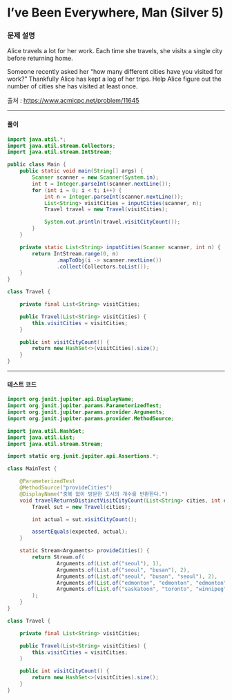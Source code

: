 # I’ve Been Everywhere, Man (Silver 5)

### 문제 설명

Alice travels a lot for her work. Each time she travels, she visits a single city before returning home.

Someone recently asked her “how many different cities have you visited for work?” Thankfully Alice has kept a log of her trips. Help Alice figure out the number of cities she has visited at least once.

출처 : https://www.acmicpc.net/problem/11645

---

#### 풀이
~~~java
import java.util.*;
import java.util.stream.Collectors;
import java.util.stream.IntStream;

public class Main {
    public static void main(String[] args) {
        Scanner scanner = new Scanner(System.in);
        int t = Integer.parseInt(scanner.nextLine());
        for (int i = 0; i < t; i++) {
            int n = Integer.parseInt(scanner.nextLine());
            List<String> visitCities = inputCities(scanner, n);
            Travel travel = new Travel(visitCities);

            System.out.println(travel.visitCityCount());
        }
    }

    private static List<String> inputCities(Scanner scanner, int n) {
        return IntStream.range(0, n)
                .mapToObj(i -> scanner.nextLine())
                .collect(Collectors.toList());
    }
}

class Travel {

    private final List<String> visitCities;

    public Travel(List<String> visitCities) {
        this.visitCities = visitCities;
    }

    public int visitCityCount() {
        return new HashSet<>(visitCities).size();
    }
}
~~~

---

#### 테스트 코드
~~~java
import org.junit.jupiter.api.DisplayName;
import org.junit.jupiter.params.ParameterizedTest;
import org.junit.jupiter.params.provider.Arguments;
import org.junit.jupiter.params.provider.MethodSource;

import java.util.HashSet;
import java.util.List;
import java.util.stream.Stream;

import static org.junit.jupiter.api.Assertions.*;

class MainTest {

    @ParameterizedTest
    @MethodSource("provideCities")
    @DisplayName("중복 없이 방문한 도시의 개수를 반환한다.")
    void travelReturnsDistinctVisitCityCount(List<String> cities, int expected) {
        Travel sut = new Travel(cities);

        int actual = sut.visitCityCount();

        assertEquals(expected, actual);
    }

    static Stream<Arguments> provideCities() {
        return Stream.of(
                Arguments.of(List.of("seoul"), 1),
                Arguments.of(List.of("seoul", "busan"), 2),
                Arguments.of(List.of("seoul", "busan", "seoul"), 2),
                Arguments.of(List.of("edmonton", "edmonton", "edmonton"), 1),
                Arguments.of(List.of("saskatoon", "toronto", "winnipeg", "toronto", "vancouver", "saskatoon", "toronto"), 4)
        );
    }
}

class Travel {

    private final List<String> visitCities;

    public Travel(List<String> visitCities) {
        this.visitCities = visitCities;
    }

    public int visitCityCount() {
        return new HashSet<>(visitCities).size();
    }
}
~~~
